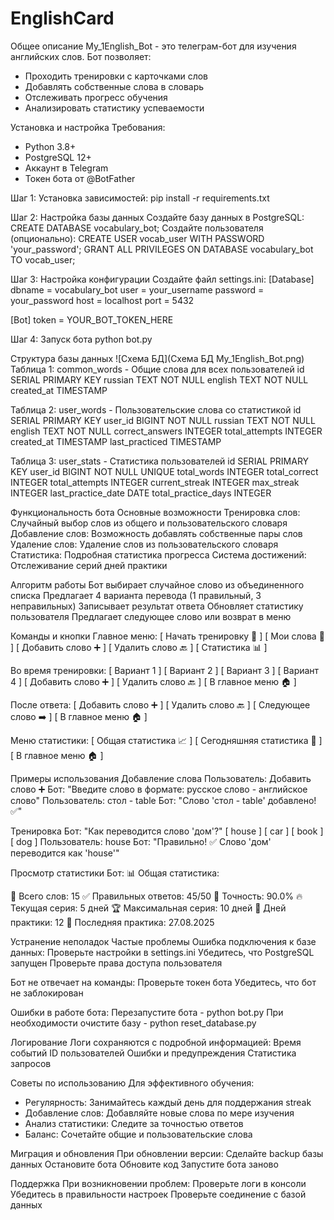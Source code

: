 # EnglishCard
Общее описание
My_1English_Bot - это телеграм-бот для изучения английских слов. Бот позволяет:
- Проходить тренировки с карточками слов
- Добавлять собственные слова в словарь
- Отслеживать прогресс обучения
- Анализировать статистику успеваемости

Установка и настройка
Требования:
- Python 3.8+
- PostgreSQL 12+
- Аккаунт в Telegram
- Токен бота от @BotFather

Шаг 1: Установка зависимостей:
pip install -r requirements.txt

Шаг 2: Настройка базы данных
Создайте базу данных в PostgreSQL:
CREATE DATABASE vocabulary_bot;
Создайте пользователя (опционально):
CREATE USER vocab_user WITH PASSWORD 'your_password';
GRANT ALL PRIVILEGES ON DATABASE vocabulary_bot TO vocab_user;

Шаг 3: Настройка конфигурации
Создайте файл settings.ini:
[Database]
dbname = vocabulary_bot
user = your_username
password = your_password
host = localhost
port = 5432

[Bot]
token = YOUR_BOT_TOKEN_HERE

Шаг 4: Запуск бота
python bot.py

Структура базы данных
![Схема БД](Схема БД My_1English_Bot.png)
Таблица 1: common_words - Общие слова для всех пользователей
id SERIAL PRIMARY KEY
russian TEXT NOT NULL
english TEXT NOT NULL
created_at TIMESTAMP

Таблица 2: user_words - Пользовательские слова со статистикой
id SERIAL PRIMARY KEY
user_id BIGINT NOT NULL
russian TEXT NOT NULL
english TEXT NOT NULL
correct_answers INTEGER
total_attempts INTEGER
created_at TIMESTAMP
last_practiced TIMESTAMP

Таблица 3: user_stats - Статистика пользователей
id SERIAL PRIMARY KEY
user_id BIGINT NOT NULL UNIQUE
total_words INTEGER
total_correct INTEGER
total_attempts INTEGER
current_streak INTEGER
max_streak INTEGER
last_practice_date DATE
total_practice_days INTEGER

Функциональность бота
Основные возможности
Тренировка слов: Случайный выбор слов из общего и пользовательского словаря
Добавление слов: Возможность добавлять собственные пары слов
Удаление слов: Удаление слов из пользовательского словаря
Статистика: Подробная статистика прогресса
Система достижений: Отслеживание серий дней практики

Алгоритм работы
Бот выбирает случайное слово из объединенного списка
Предлагает 4 варианта перевода (1 правильный, 3 неправильных)
Записывает результат ответа
Обновляет статистику пользователя
Предлагает следующее слово или возврат в меню

Команды и кнопки
Главное меню:
[ Начать тренировку 🚀 ] [ Мои слова 📝 ]
[ Добавить слово ➕ ] [ Удалить слово 🔙 ]
[ Статистика 📊 ]

Во время тренировки:
[ Вариант 1 ] [ Вариант 2 ]
[ Вариант 3 ] [ Вариант 4 ]
[ Добавить слово ➕ ] [ Удалить слово 🔙 ]
[ В главное меню 🏠 ]

После ответа:
[ Добавить слово ➕ ] [ Удалить слово 🔙 ]
[ Следующее слово ➡️ ]
[ В главное меню 🏠 ]

Меню статистики:
[ Общая статистика 📈 ] [ Сегодняшняя статистика 📅 ]
[ В главное меню 🏠 ]

Примеры использования
Добавление слова
Пользователь: Добавить слово ➕
Бот: "Введите слово в формате: русское слово - английское слово"
Пользователь: стол - table
Бот: "Слово 'стол - table' добавлено! ✅"

Тренировка
Бот: "Как переводится слово 'дом'?"
[ house ] [ car ] [ book ] [ dog ]
Пользователь: house
Бот: "Правильно! ✅ Слово 'дом' переводится как 'house'"

Просмотр статистики
Бот: 
📊 Общая статистика:

📝 Всего слов: 15
✅ Правильных ответов: 45/50
🎯 Точность: 90.0%
🔥 Текущая серия: 5 дней
🏆 Максимальная серия: 10 дней
📅 Дней практики: 12
📆 Последняя практика: 27.08.2025

Устранение неполадок
Частые проблемы
Ошибка подключения к базе данных:
Проверьте настройки в settings.ini
Убедитесь, что PostgreSQL запущен
Проверьте права доступа пользователя

Бот не отвечает на команды:
Проверьте токен бота
Убедитесь, что бот не заблокирован

Ошибки в работе бота:
Перезапустите бота - python bot.py
При необходимости очистите базу - python reset_database.py

Логирование
Логи сохраняются с подробной информацией:
Время событий
ID пользователей
Ошибки и предупреждения
Статистика запросов

Советы по использованию
Для эффективного обучения:
- Регулярность: Занимайтесь каждый день для поддержания streak
- Добавление слов: Добавляйте новые слова по мере изучения
- Анализ статистики: Следите за точностью ответов
- Баланс: Сочетайте общие и пользовательские слова

Миграция и обновления
При обновлении версии:
Сделайте backup базы данных
Остановите бота
Обновите код
Запустите бота заново

Поддержка
При возникновении проблем:
Проверьте логи в консоли
Убедитесь в правильности настроек
Проверьте соединение с базой данных